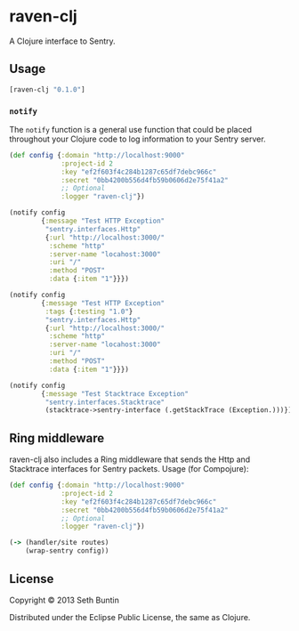 # raven-clj

A Clojure interface to Sentry.

## Usage

```clojure
[raven-clj "0.1.0"]
```

### `notify`

The `notify` function is a general use function that could be placed throughout your Clojure code to log information to your Sentry server.

```clojure
(def config {:domain "http://localhost:9000"
             :project-id 2
             :key "ef2f603f4c284b1287c65df7debc966c"
             :secret "0bb4200b556d4fb59b0606d2e75f41a2"
             ;; Optional
             :logger "raven-clj"})

(notify config
        {:message "Test HTTP Exception"
         "sentry.interfaces.Http"
         {:url "http://localhost:3000/"
          :scheme "http"
          :server-name "locahost:3000"
          :uri "/"
          :method "POST"
          :data {:item "1"}}})

(notify config
        {:message "Test HTTP Exception"
         :tags {:testing "1.0"}
         "sentry.interfaces.Http"
         {:url "http://localhost:3000/"
          :scheme "http"
          :server-name "locahost:3000"
          :uri "/"
          :method "POST"
          :data {:item "1"}}})

(notify config
        {:message "Test Stacktrace Exception"
         "sentry.interfaces.Stacktrace"
         (stacktrace->sentry-interface (.getStackTrace (Exception.)))})
```

## Ring middleware

raven-clj also includes a Ring middleware that sends the Http and Stacktrace interfaces for Sentry packets.  Usage (for Compojure):

```clojure
(def config {:domain "http://localhost:9000"
             :project-id 2
             :key "ef2f603f4c284b1287c65df7debc966c"
             :secret "0bb4200b556d4fb59b0606d2e75f41a2"
             ;; Optional
             :logger "raven-clj"})

(-> (handler/site routes)
    (wrap-sentry config))
```

## License

Copyright © 2013 Seth Buntin

Distributed under the Eclipse Public License, the same as Clojure.
